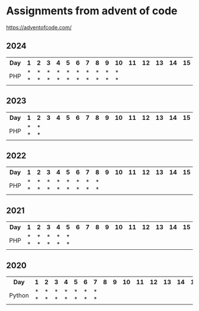 # Assignments from advent of code

https://adventofcode.com/

## 2024

<table>
    <tr>
        <th>Day</th>
        <th>1</th>
        <th>2</th>
        <th>3</th>
        <th>4</th>
        <th>5</th>
        <th>6</th>
        <th>7</th>
        <th>8</th>
        <th>9</th>
        <th>10</th>
        <th>11</th>
        <th>12</th>
        <th>13</th>
        <th>14</th>
        <th>15</th>
        <th>16</th>
        <th>17</th>
        <th>18</th>
        <th>19</th>
        <th>20</th>
        <th>21</th>
        <th>22</th>
        <th>23</th>
        <th>24</th>
        <th>25</th>
    </tr>
    <tr>
        <td>PHP</td>
        <td> * * </td>
        <td> * * </td>
        <td> * * </td>
        <td> * * </td>
        <td> * * </td>
        <td> * * </td>
        <td> * * </td>
        <td> * * </td>
        <td> * * </td>
        <td> * * </td>
        <td>  </td>
        <td>  </td>
        <td>  </td>
        <td>  </td>
        <td>  </td>
        <td>  </td>
        <td>  </td>
        <td>  </td>
        <td>  </td>
        <td>  </td>
        <td>  </td>
        <td>  </td>
        <td>  </td>
        <td>  </td>
        <td>  </td>
    </tr>
</table>

## 2023

<table>
    <tr>
        <th>Day</th>
        <th>1</th>
        <th>2</th>
        <th>3</th>
        <th>4</th>
        <th>5</th>
        <th>6</th>
        <th>7</th>
        <th>8</th>
        <th>9</th>
        <th>10</th>
        <th>11</th>
        <th>12</th>
        <th>13</th>
        <th>14</th>
        <th>15</th>
        <th>16</th>
        <th>17</th>
        <th>18</th>
        <th>19</th>
        <th>20</th>
        <th>21</th>
        <th>22</th>
        <th>23</th>
        <th>24</th>
        <th>25</th>
    </tr>
    <tr>
        <td>PHP</td>
        <td> * * </td>
        <td> * * </td>
        <td>  </td>
        <td>  </td>
        <td>  </td>
        <td>  </td>
        <td>  </td>
        <td>  </td>
        <td>  </td>
        <td>  </td>
        <td>  </td>
        <td>  </td>
        <td>  </td>
        <td>  </td>
        <td>  </td>
        <td>  </td>
        <td>  </td>
        <td>  </td>
        <td>  </td>
        <td>  </td>
        <td>  </td>
        <td>  </td>
        <td>  </td>
        <td>  </td>
        <td>  </td>
    </tr>
</table>

## 2022

<table>
    <tr>
        <th>Day</th>
        <th>1</th>
        <th>2</th>
        <th>3</th>
        <th>4</th>
        <th>5</th>
        <th>6</th>
        <th>7</th>
        <th>8</th>
        <th>9</th>
        <th>10</th>
        <th>11</th>
        <th>12</th>
        <th>13</th>
        <th>14</th>
        <th>15</th>
        <th>16</th>
        <th>17</th>
        <th>18</th>
        <th>19</th>
        <th>20</th>
        <th>21</th>
        <th>22</th>
        <th>23</th>
        <th>24</th>
        <th>25</th>
    </tr>
    <tr>
        <td>PHP</td>
        <td> * * </td>
        <td> * * </td>
        <td> * * </td>
        <td> * * </td>
        <td> * * </td>
        <td> * * </td>
        <td> * * </td>
        <td> * * </td>
        <td>  </td>
        <td>  </td>
        <td>  </td>
        <td>  </td>
        <td>  </td>
        <td>  </td>
        <td>  </td>
        <td>  </td>
        <td>  </td>
        <td>  </td>
        <td>  </td>
        <td>  </td>
        <td>  </td>
        <td>  </td>
        <td>  </td>
        <td>  </td>
        <td>  </td>
    </tr>
</table>

## 2021

<table>
    <tr>
        <th>Day</th>
        <th>1</th>
        <th>2</th>
        <th>3</th>
        <th>4</th>
        <th>5</th>
        <th>6</th>
        <th>7</th>
        <th>8</th>
        <th>9</th>
        <th>10</th>
        <th>11</th>
        <th>12</th>
        <th>13</th>
        <th>14</th>
        <th>15</th>
        <th>16</th>
        <th>17</th>
        <th>18</th>
        <th>19</th>
        <th>20</th>
        <th>21</th>
        <th>22</th>
        <th>23</th>
        <th>24</th>
        <th>25</th>
    </tr>
    <tr>
        <td>PHP</td>
        <td> * * </td>
        <td> * * </td>
        <td> * * </td>
        <td> * * </td>
        <td> * * </td>
        <td>  </td>
        <td>  </td>
        <td>  </td>
        <td>  </td>
        <td>  </td>
        <td>  </td>
        <td>  </td>
        <td>  </td>
        <td>  </td>
        <td>  </td>
        <td>  </td>
        <td>  </td>
        <td>  </td>
        <td>  </td>
        <td>  </td>
        <td>  </td>
        <td>  </td>
        <td>  </td>
        <td>  </td>
        <td>  </td>
    </tr>
</table>

## 2020

<table>
    <tr>
        <th>Day</th>
        <th>1</th>
        <th>2</th>
        <th>3</th>
        <th>4</th>
        <th>5</th>
        <th>6</th>
        <th>7</th>
        <th>8</th>
        <th>9</th>
        <th>10</th>
        <th>11</th>
        <th>12</th>
        <th>13</th>
        <th>14</th>
        <th>15</th>
        <th>16</th>
        <th>17</th>
        <th>18</th>
        <th>19</th>
        <th>20</th>
        <th>21</th>
        <th>22</th>
        <th>23</th>
        <th>24</th>
        <th>25</th>
    </tr>
    <tr>
        <td>Python</td>
        <td> * * </td>
        <td> * * </td>
        <td> * * </td>
        <td> * * </td>
        <td> * * </td>
        <td> * * </td>
        <td> * * </td>
        <td>  </td>
        <td>  </td>
        <td>  </td>
        <td>  </td>
        <td>  </td>
        <td>  </td>
        <td>  </td>
        <td>  </td>
        <td>  </td>
        <td>  </td>
        <td>  </td>
        <td>  </td>
        <td>  </td>
        <td>  </td>
        <td> * * </td>
        <td>  </td>
        <td>  </td>
        <td>  </td>
    </tr>
</table>
